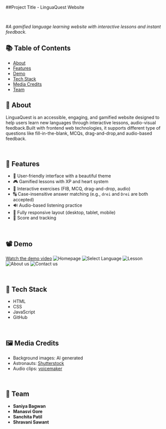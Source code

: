 ##Project Title - LinguaQuest Website

<br>

#*A gamified language learning website with interactive lessons and instant feedback.*

## 📚 Table of Contents
- [About](#about)
- [Features](#features)
- [Demo](#demo)
- [Tech Stack](#tech-stack)
- [Media Credits](#media-credits)
- [Team](#team)
  
## 📖 About
LinguaQuest is an accessible, engaging, and gamified website designed to  help users learn new languages through interactive lessons, audio-visual feedback.Built with frontend web technologies, it supports different type of questions like fill-in-the-blank, MCQs, drag-and-drop,and audio-based feedback.

<br>

## 🚀 Features
- 👤 User-friendly interface with a beautiful theme
- 🎮 Gamified lessons with XP and heart system
- 🧩 Interactive exercises (FIB, MCQ, drag-and-drop, audio)
- 🔠 Case-insensitive answer matching (e.g., `drei` and `Drei` are both accepted)
- 🔊 Audio-based listening practice
- 📱 Fully responsive layout (desktop, tablet, mobile)
- 📝 Score and tracking
  
<br>

## 📽️ Demo
[Watch the demo video](https://link-to-your-demo.com)
![Homepage](screenshots/home.png)
![Select Language](screenshots/home.png)
![Lesson](screenshots/lesson.png)
![About us](screenshots/home.png)
![Contact us](screenshots/home.png)

<br>

## 🧰 Tech Stack
- HTML
- CSS
- JavaScript
- GitHub

<br>

  ## 🖼️ Media Credits
- Background images: AI generated
- Astronauts: [Shutterstock](https://www.shutterstock.com/search/astronaut-cute-vector?dd_referrer=https%3A%2F%2Fwww.google.com%2F)
- Audio clips: [voicemaker](https://voicemaker.in/)

<br>

## 👥 Team
- **Saniya Bagwan** 
- **Manasvi Gore**
- **Sanchita Patil**
- **Shravani Sawant** 


  
